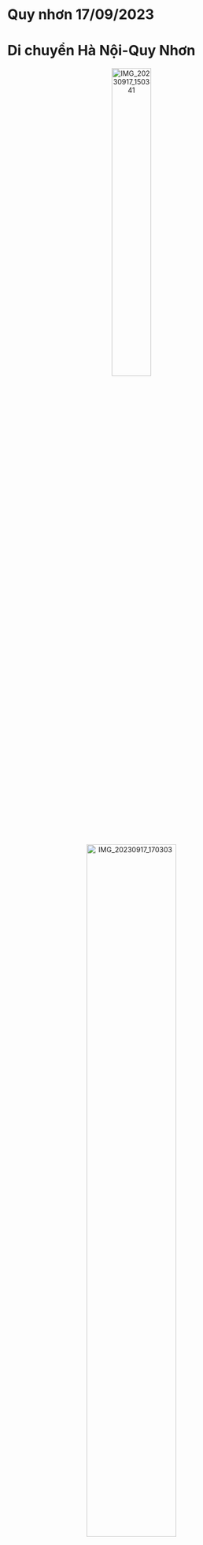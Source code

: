 # Quy nhơn 17/09/2023

<h1>Di chuyển Hà Nội-Quy Nhơn</h1>

<p align="center">
    <a data-flickr-embed="true" href="https://www.flickr.com/photos/198378715@N06/53207774176/in/album-72177720311422464/" title="IMG_20230917_150341"><img src="https://live.staticflickr.com/65535/53207774176_bfbe37ff9e_o.jpg" width="40%" alt="IMG_20230917_150341"/></a><script async src="//embedr.flickr.com/assets/client-code.js" charset="utf-8"></script>
</p>


<p align="center">
    <a data-flickr-embed="true" href="https://www.flickr.com/photos/198378715@N06/53208155539/in/album-72177720311422464/" title="IMG_20230917_170303"><img src="https://live.staticflickr.com/65535/53208155539_a75e50ceca_o.jpg" width="60%" alt="IMG_20230917_170303"/></a><script async src="//embedr.flickr.com/assets/client-code.js" charset="utf-8"></script>
</p>
<p align="center">
    <a data-flickr-embed="true" href="https://www.flickr.com/photos/198378715@N06/53208281445/in/album-72177720311422464/" title="IMG_20230917_171244"><img src="https://live.staticflickr.com/65535/53208281445_88b86df179_o.jpg" width="60%" alt="IMG_20230917_171244"/></a><script async src="//embedr.flickr.com/assets/client-code.js" charset="utf-8"></script>
</p>


<p align="center">
    <a data-flickr-embed="true" href="https://www.flickr.com/photos/198378715@N06/53207774056/in/album-72177720311422464/" title="IMG_20230917_183404"><img src="https://live.staticflickr.com/65535/53207774056_bee213b59f_o.jpg" width="60%" alt="IMG_20230917_183404"/></a><script async src="//embedr.flickr.com/assets/client-code.js" charset="utf-8"></script>
</p>

<h1>Xin chào Phú Yên (18/09/2023)</h1>

<p align="center">
    <a data-flickr-embed="true" href="https://www.flickr.com/photos/198378715@N06/53208074093/in/album-72177720311422464/" title="IMG_20230918_090521"><img src="https://live.staticflickr.com/65535/53208074093_d4fd4b035d_o.jpg" width="60%" alt="IMG_20230918_090521"/></a><script async src="//embedr.flickr.com/assets/client-code.js" charset="utf-8"></script>
</p>

<p align="center">
    <a data-flickr-embed="true" href="https://www.flickr.com/photos/198378715@N06/53206892867/in/album-72177720311422464/" title="IMG_20230918_090646"><img src="https://live.staticflickr.com/65535/53206892867_69547945e8_o.jpg" width="60%" alt="IMG_20230918_090646"/></a><script async src="//embedr.flickr.com/assets/client-code.js" charset="utf-8"></script>
</p>
<p align="center">
    <a data-flickr-embed="true" href="https://www.flickr.com/photos/198378715@N06/53208281095/in/album-72177720311422464/" title="IMG_20230918_090849"><img src="https://live.staticflickr.com/65535/53208281095_61a081055a_o.jpg" width="40%" alt="IMG_20230918_090849"/></a><script async src="//embedr.flickr.com/assets/client-code.js" charset="utf-8"></script>
</p>

<p align="center">
    <a data-flickr-embed="true" href="https://www.flickr.com/photos/198378715@N06/53208281135/in/album-72177720311422464/" title="IMG_20230918_091937"><img src="https://live.staticflickr.com/65535/53208281135_1961a9cb3f_o.jpg" width="60%" alt="IMG_20230918_091937"/></a><script async src="//embedr.flickr.com/assets/client-code.js" charset="utf-8"></script>
</p>

<p align="center">
    <a data-flickr-embed="true" href="https://www.flickr.com/photos/198378715@N06/53206892257/in/album-72177720311422464/" title="IMG_20230918_092414"><img src="https://live.staticflickr.com/65535/53206892257_257296cc7f_o.jpg" width="60%" alt="IMG_20230918_092414"/></a><script async src="//embedr.flickr.com/assets/client-code.js" charset="utf-8"></script>
</p>

Mượn chụp ké cái kính có giá trị bằng chi phí của 2 người đi =))))

<p align="center">
    <a data-flickr-embed="true" href="https://www.flickr.com/photos/198378715@N06/53208073193/in/album-72177720311422464/" title="IMG_20230918_094639"><img src="https://live.staticflickr.com/65535/53208073193_649f093b0d_o.jpg" width="40%" alt="IMG_20230918_094639"/></a><script async src="//embedr.flickr.com/assets/client-code.js" charset="utf-8"></script>
</p>

<p align="center">
    <a data-flickr-embed="true" href="https://www.flickr.com/photos/198378715@N06/53208280745/in/album-72177720311422464/" title="IMG_20230918_100422"><img src="https://live.staticflickr.com/65535/53208280745_baa5184770_o.jpg" width="60%" alt="IMG_20230918_100422"/></a><script async src="//embedr.flickr.com/assets/client-code.js" charset="utf-8"></script>
</p>

Không biết ai nhưng chụp trộm vì khá độc đáo

<p align="center">
    <a data-flickr-embed="true" href="https://www.flickr.com/photos/198378715@N06/53208154404/in/album-72177720311422464/" title="IMG_20230918_131815"><img src="https://live.staticflickr.com/65535/53208154404_d3f371dd8f_o.jpg" width="60%" alt="IMG_20230918_131815"/></a><script async src="//embedr.flickr.com/assets/client-code.js" charset="utf-8"></script>
</p>

<p align="center">
    <a data-flickr-embed="true" href="https://www.flickr.com/photos/198378715@N06/53208280655/in/album-72177720311422464/" title="IMG_20230918_132040"><img src="https://live.staticflickr.com/65535/53208280655_ab0cdbff16_o.jpg" width="40%" alt="IMG_20230918_132040"/></a><script async src="//embedr.flickr.com/assets/client-code.js" charset="utf-8"></script>
</p>

Tôi thấy hoa trắng trên gành đá đĩa!

<p align="center">
    <a data-flickr-embed="true" href="https://www.flickr.com/photos/198378715@N06/53206892087/in/album-72177720311422464/" title="IMG_20230918_132116"><img src="https://live.staticflickr.com/65535/53206892087_2a133bfbc9_o.jpg" width="40%" alt="IMG_20230918_132116"/></a><script async src="//embedr.flickr.com/assets/client-code.js" charset="utf-8"></script>
</p>

<p align="center">
    <a data-flickr-embed="true" href="https://www.flickr.com/photos/198378715@N06/53206891867/in/album-72177720311422464/" title="IMG_20230918_132208"><img src="https://live.staticflickr.com/65535/53206891867_3762a2a397_o.jpg" width="60%" alt="IMG_20230918_132208"/></a><script async src="//embedr.flickr.com/assets/client-code.js" charset="utf-8"></script>
</p>

<h1>Khám phá Quy Nhơn - Mũi vi rồng nơi hoang xơ ít người tìm đến (19/09/2023)</h1>

<p align="center">
    <a data-flickr-embed="true" href="https://www.flickr.com/photos/198378715@N06/53207772776/in/album-72177720311422464/" title="IMG_20230919_120639"><img src="https://live.staticflickr.com/65535/53207772776_7b7f5b74c8_o.jpg" width="60%" alt="IMG_20230919_120639"/></a><script async src="//embedr.flickr.com/assets/client-code.js" charset="utf-8"></script>
</p>

<h2> Hạ trại nướng đồ ăn</h2>

<p align="center">
    <a data-flickr-embed="true" href="https://www.flickr.com/photos/198378715@N06/53208280080/in/album-72177720311422464/" title="IMG_20230919_120647"><img src="https://live.staticflickr.com/65535/53208280080_9aa8152c04_o.jpg" width="60%" alt="IMG_20230919_120647"/></a><script async src="//embedr.flickr.com/assets/client-code.js" charset="utf-8"></script>
</p>

<h1>Núi Xuân Vân để ngắm toàn cảnh bình minh của thành phố Quy Nhơn (20/09/2023)</h1>

<p align="center">
    <a data-flickr-embed="true" href="https://www.flickr.com/photos/198378715@N06/53208153834/in/album-72177720311422464/" title="IMG_20230920_052812"><img src="https://live.staticflickr.com/65535/53208153834_5a85907050_o.jpg" width="60%" alt="IMG_20230920_052812"/></a><script async src="//embedr.flickr.com/assets/client-code.js" charset="utf-8"></script>
</p>

<p align="center">
    <a data-flickr-embed="true" href="https://www.flickr.com/photos/198378715@N06/53208153739/in/album-72177720311422464/" title="IMG_20230920_053237"><img src="https://live.staticflickr.com/65535/53208153739_3fd99e8450_o.jpg" width="60%" alt="IMG_20230920_053237"/></a><script async src="//embedr.flickr.com/assets/client-code.js" charset="utf-8"></script>
</p>

<p align="center">
    <a data-flickr-embed="true" href="https://www.flickr.com/photos/198378715@N06/53208279710/in/album-72177720311422464/" title="IMG_20230920_053331"><img src="https://live.staticflickr.com/65535/53208279710_502a41f8ce_o.jpg" width="60%" alt="IMG_20230920_053331"/></a><script async src="//embedr.flickr.com/assets/client-code.js" charset="utf-8"></script>
</p>

<p align="center">
    
</p>

<h1>Way back home (chiều 20/09/2023)</h1>

<p align="center">
    <a data-flickr-embed="true" href="https://www.flickr.com/photos/198378715@N06/53206891267/in/album-72177720311422464/" title="IMG_20230920_164825"><img src="https://live.staticflickr.com/65535/53206891267_ebef11e006_o.jpg" width="60%" alt="IMG_20230920_164825"/></a><script async src="//embedr.flickr.com/assets/client-code.js" charset="utf-8"></script>
</p>


<h1>Những bữa ăn</h1>

Bánh xèo tôm nhảy
<p align="center">
    <a data-flickr-embed="true" href="https://www.flickr.com/photos/198378715@N06/53209459226/in/dateposted-public/" title="3fdcd4156248b616ef59"><img src="https://live.staticflickr.com/65535/53209459226_8479d0203f_o.jpg" width="40%" alt="3fdcd4156248b616ef59"/></a><script async src="//embedr.flickr.com/assets/client-code.js" charset="utf-8"></script>
</p>
Bữa sáng bánh hỏi lòng heo + mỳ xào bò
<p align="center">
    <a data-flickr-embed="true" href="https://www.flickr.com/photos/198378715@N06/53209965750/in/dateposted-public/" title="adf6a65a1007c4599d16"><img src="https://live.staticflickr.com/65535/53209965750_9c25fcc8d6_o.jpg" width="40%" alt="adf6a65a1007c4599d16"/></a><script async src="//embedr.flickr.com/assets/client-code.js" charset="utf-8"></script>
</p>

Ăn trưa quán Tuấn đầm ô loan
<p align="center">
    <a data-flickr-embed="true" href="https://www.flickr.com/photos/198378715@N06/53208579407/in/dateposted-public/" title="6f98c8c47e99aac7f388"><img src="https://live.staticflickr.com/65535/53208579407_2fafde7589_o.jpg" width="40%" alt="6f98c8c47e99aac7f388"/></a><script async src="//embedr.flickr.com/assets/client-code.js" charset="utf-8"></script>
</p>

Lẩu bò
<p align="center">
    <a data-flickr-embed="true" href="https://www.flickr.com/photos/198378715@N06/53209837314/in/dateposted-public/" title="8bfe97592e04fa5aa315"><img src="https://live.staticflickr.com/65535/53209837314_45e6e8ea15_o.jpg" width="40%" alt="8bfe97592e04fa5aa315"/></a><script async src="//embedr.flickr.com/assets/client-code.js" charset="utf-8"></script>
</p>

Picnic
<p align="center">
    <a data-flickr-embed="true" href="https://www.flickr.com/photos/198378715@N06/53209459231/in/dateposted-public/" title="4fcdf2cd4b909fcec681"><img src="https://live.staticflickr.com/65535/53209459231_35c6de592b_o.jpg" width="40%" alt="4fcdf2cd4b909fcec681"/></a><script async src="//embedr.flickr.com/assets/client-code.js" charset="utf-8"></script>
</p>
<p align="center">
    <a data-flickr-embed="true" href="https://www.flickr.com/photos/198378715@N06/53208579447/in/dateposted-public/" title="18cb1725ad7879262069"><img src="https://live.staticflickr.com/65535/53208579447_a0692d06b7_o.jpg" width="40%" alt="18cb1725ad7879262069"/></a><script async src="//embedr.flickr.com/assets/client-code.js" charset="utf-8"></script>
</p>
<p align="center">
    <a data-flickr-embed="true" href="https://www.flickr.com/photos/198378715@N06/53209837394/in/dateposted-public/" title="ae041818a745731b2a54"><img src="https://live.staticflickr.com/65535/53209837394_8df5aa1bc7_o.jpg" width="40%" alt="ae041818a745731b2a54"/></a><script async src="//embedr.flickr.com/assets/client-code.js" charset="utf-8"></script>
</p>
<p align="center">
    
</p>
